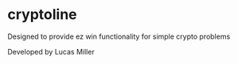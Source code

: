 # cryptoline
Designed to provide ez win functionality for simple crypto problems

Developed by Lucas Miller


